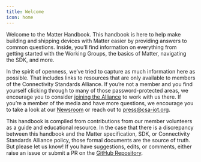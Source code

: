 ```yaml
---
title: Welcome
icon: home
---
```

Welcome to the Matter Handbook. This handbook is here to help make building and shipping devices with Matter easier by providing answers to common questions. Inside, you’ll find information on everything from getting started with the Working Groups, the basics of Matter, navigating the SDK, and more.

In the spirit of openness, we’ve tried to capture as much information here as possible. That includes links to resources that are only available to members of the Connectivity Standards Alliance. If you’re not a member and you find yourself clicking through to many of those password-protected areas, we encourage you to consider [joining the Alliance](https://csa-iot.org/become-member/) to work with us there. If you’re a member of the media and have more questions, we encourage you to take a look at our [Newsroom](https://csa-iot.org/newsroom/) or reach out to <press@csa-iot.org>.

This handbook is compiled from contributions from our member volunteers as a guide and educational resource. In the case that there is a discrepancy between this handbook and the Matter specification, SDK, or Connectivity Standards Alliance policy, those formal documents are the source of truth. But please let us know! If you have suggestions, edits, or comments, either raise an issue or submit a PR on the [GitHub Repository](https://github.com/project-chip/matter-handbook).
